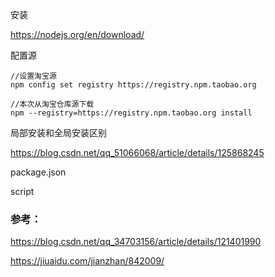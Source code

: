 安装

https://nodejs.org/en/download/

配置源

```
//设置淘宝源
npm config set registry https://registry.npm.taobao.org

//本次从淘宝仓库源下载
npm --registry=https://registry.npm.taobao.org install
```

局部安装和全局安装区别

https://blog.csdn.net/qq_51066068/article/details/125868245



package.json

script

### 参考：

https://blog.csdn.net/qq_34703156/article/details/121401990

https://jiuaidu.com/jianzhan/842009/